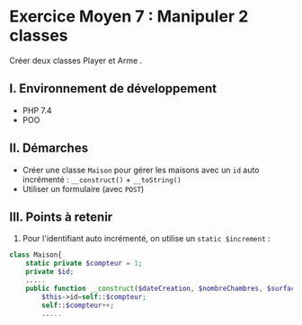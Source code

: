 # Exercice Moyen 7 : Manipuler 2 classes

Créer deux classes Player et Arme .

## I. Environnement de développement

* PHP 7.4
* POO

## II. Démarches
- Créer une classe `Maison` pour gérer les maisons avec un `id` auto incrémenté : `__construct()` + `__toString()`
- Utiliser un formulaire (avec `POST`)



## III. Points à retenir

1. Pour l'identifiant auto incrémenté, on utilise un ``static $increment`` : 

```php
class Maison{
    static private $compteur = 1;
    private $id;
    .....
    public function __construct($dateCreation, $nombreChambres, $surface){
        $this->id=self::$compteur;
        self::$compteur++;
        .....
```